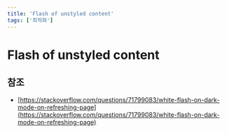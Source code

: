 ```yaml
---
title: 'Flash of unstyled content'
tags: ['최적화']
---
```


# Flash of unstyled content

## 참조

* [https://stackoverflow.com/questions/71799083/white-flash-on-dark-mode-on-refreshing-page](https://stackoverflow.com/questions/71799083/white-flash-on-dark-mode-on-refreshing-page)
